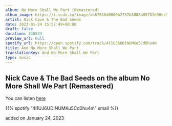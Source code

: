 ```yaml
---
album: No More Shall We Part (Remastered)
album_image: https://i.scdn.co/image/ab67616d0000b2737b8888b05782d90ec99be382
artist: Nick Cave & The Bad Seeds
date: 2023-01-24 15:57:49+00:00
draft: false
duration: 240533
preview_url: null
spotify_url: https://open.spotify.com/track/4l1UJ6UDINUMKu5Cd0hu4m
title: And No More Shall We Part
translationKey: And No More Shall We Part
type: music
---
```


## Nick Cave & The Bad Seeds on the album No More Shall We Part (Remastered)

You can listen [here](https://open.spotify.com/track/4l1UJ6UDINUMKu5Cd0hu4m)

{{% spotify "4l1UJ6UDINUMKu5Cd0hu4m" small %}}

added on January 24, 2023